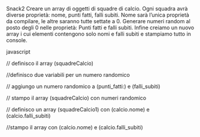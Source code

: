 Snack2
Creare un array di oggetti di squadre di calcio. Ogni squadra avrà diverse proprietà: nome, punti fatti, falli subiti.
Nome sarà l’unica proprietà da compilare, le altre saranno tutte settate a 0.
Generare numeri random al posto degli 0 nelle proprietà:
Punti fatti e falli subiti.
Infine  creiamo un nuovo array i cui elementi contengono solo nomi e falli subiti e stampiamo tutto in console.


javascript

// definisco il array (squadreCalcio)

//definisco due variabili per un numero randomico

// aggiungo un numero randomico a (punti_fatti:) e (falli_subiti)

// stampo il array (squadreCalcio) con numeri randomico 

// definisco un array (squadreCalcio1) con (calcio.nome) e (calcio.falli_subiti)

//stampo il array con (calcio.nome) e (calcio.falli_subiti)
